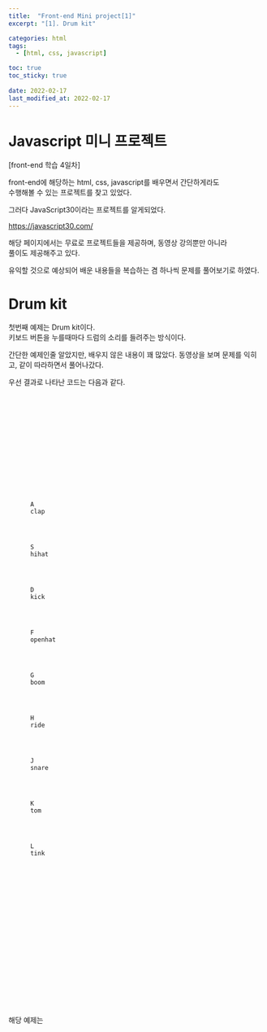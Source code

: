 ```yaml
---
title:  "Front-end Mini project[1]"
excerpt: "[1]. Drum kit"

categories: html
tags:
  - [html, css, javascript]

toc: true
toc_sticky: true
 
date: 2022-02-17
last_modified_at: 2022-02-17
---
```

# Javascript 미니 프로젝트
  
[front-end 학습 4일차]
 
front-end에 해당하는 html, css, javascript를 배우면서 간단하게라도  
수행해볼 수 있는 프로젝트를 찾고 있었다.  
  
그러다 JavaScript30이라는 프로젝트를 알게되었다.  
  
https://javascript30.com/  
  
해당 페이지에서는 무료로 프로젝트들을 제공하며, 동영상 강의뿐만 아니라  
풀이도 제공해주고 있다.  

유익할 것으로 예상되어 배운 내용들을 복습하는 겸 하나씩 문제를 풀어보기로 하였다.  
  
# Drum kit
  
첫번째 예제는 Drum kit이다.  
키보드 버튼을 누를때마다 드럼의 소리를 들려주는 방식이다.  

간단한 예제인줄 알았지만, 배우지 않은 내용이 꽤 많았다.
동영상을 보며 문제를 익히고, 같이 따라하면서 풀어나갔다.  

우선 결과로 나타난 코드는 다음과 같다. 

<pre>
<code>
<!DOCTYPE html>
<html lang="en">
<head>
  <meta charset="UTF-8">
  <title>JS Drum Kit</title>
  <link rel="stylesheet" href="style.css">
</head>
<body>


  <div class="keys">
    <div data-key="65" class="key">
      <kbd>A</kbd>
      <span class="sound">clap</span>
    </div>
    <div data-key="83" class="key">
      <kbd>S</kbd>
      <span class="sound">hihat</span>
    </div>
    <div data-key="68" class="key">
      <kbd>D</kbd>
      <span class="sound">kick</span>
    </div>
    <div data-key="70" class="key">
      <kbd>F</kbd>
      <span class="sound">openhat</span>
    </div>
    <div data-key="71" class="key">
      <kbd>G</kbd>
      <span class="sound">boom</span>
    </div>
    <div data-key="72" class="key">
      <kbd>H</kbd>
      <span class="sound">ride</span>
    </div>
    <div data-key="74" class="key">
      <kbd>J</kbd>
      <span class="sound">snare</span>
    </div>
    <div data-key="75" class="key">
      <kbd>K</kbd>
      <span class="sound">tom</span>
    </div>
    <div data-key="76" class="key">
      <kbd>L</kbd>
      <span class="sound">tink</span>
    </div>
  </div>

  <audio data-key="65" src="sounds/clap.wav"></audio>
  <audio data-key="83" src="sounds/hihat.wav"></audio>
  <audio data-key="68" src="sounds/kick.wav"></audio>
  <audio data-key="70" src="sounds/openhat.wav"></audio>
  <audio data-key="71" src="sounds/boom.wav"></audio>
  <audio data-key="72" src="sounds/ride.wav"></audio>
  <audio data-key="74" src="sounds/snare.wav"></audio>
  <audio data-key="75" src="sounds/tom.wav"></audio>
  <audio data-key="76" src="sounds/tink.wav"></audio>

<script>
  function removeTransition(e) {
    if (e.propertyName !== 'transform') return;
    e.target.classList.remove('playing');
  }

  function playSound(e) {
    const audio = document.querySelector(`audio[data-key="${e.keyCode}"]`);
    const key = document.querySelector(`div[data-key="${e.keyCode}"]`);
    if (!audio) return;

    key.classList.add('playing');
    audio.currentTime = 0;
    audio.play();
  }

  const keys = Array.from(document.querySelectorAll('.key'));
  keys.forEach(key => key.addEventListener('transitionend', removeTransition));
  window.addEventListener('keydown', playSound);
</script>


</body>
</html>

</code>
</pre>

해당 예제는 <script> 영역만 비어있어 해당 부분을 채우는 것이 문제이다.  
  
코드를 살펴보면, data-key가 특정숫자를 나타내고 있는데, 이는 키보드 자판이 갖는 고유 번호를 나타낸 값이다.  
  
이는 키보드 자판 중 일부를 저장하여, 드럼 소리를 입히는 과정이다.  
  
대부분의 기능이 querySelector로 구성되어있는 것을 확인할 수 있다.

또한, 처음 알게된 기능 중 하나는 ClassListt라는 것이다.  
이는 class를 추가하거나 삭제할 수 있었다.  

위 코드에서 key.classList.add('playing')을 보게되면   
key라는 변수에 playing이라는 class를 부여하고, 미리 작성되어있는 css와 연동하면서  
연주가 가능해지는 효과가 나타나게 되었다.  

그리고 transitionend라는 부분은 아직은 제대로 이해를 하지 못하여  
더 공부를 해야될 것 같다.  
  
추가적으로 중요하다고 생각되는 부분인 querySelector에 대해서 간단히 소개하려 한다.  
  
# querySelector
  
document.querySelector()는 선택자와 일치하는 element를 반환하는 기능을 한다.  
  
이 말은, html태그로 작성된 영역의 값들을 가져올 수 있다는 것을 의미한다.

해당 예제에서 음성을 입혀 기능을 작동시키기 위해 audio와 key값을 가져왔다.  
  
